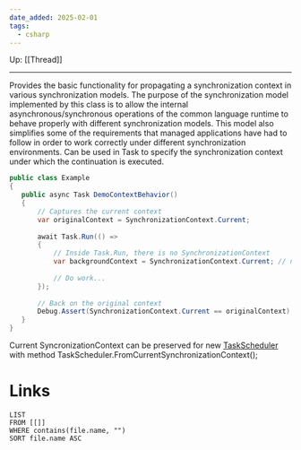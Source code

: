 ```yaml
---
date_added: 2025-02-01
tags:
  - csharp
---
```

Up: [[Thread]]
___
 Provides the basic functionality for propagating a synchronization context in various synchronization models.
 The purpose of the synchronization model implemented by this class is to allow the internal asynchronous/synchronous operations of the common language runtime to behave properly with different synchronization models. This model also simplifies some of the requirements that managed applications have had to follow in order to work correctly under different synchronization environments.
 Can be used in Task to specify the synchronization context under which the continuation is executed.
 ```cs
 public class Example
{
    public async Task DemoContextBehavior()
    {
        // Captures the current context
        var originalContext = SynchronizationContext.Current;
        
        await Task.Run(() =>
        {
            // Inside Task.Run, there is no SynchronizationContext
            var backgroundContext = SynchronizationContext.Current; // null
            
            // Do work...
        });
        
        // Back on the original context
        Debug.Assert(SynchronizationContext.Current == originalContext);
    }
}
```

Current SyncronizationContext can be preserved for new [TaskScheduler](TaskScheduler.md) with method TaskScheduler.FromCurrentSynchronizationContext();

# Links
```dataview
LIST
FROM [[]]
WHERE contains(file.name, "")
SORT file.name ASC
```
